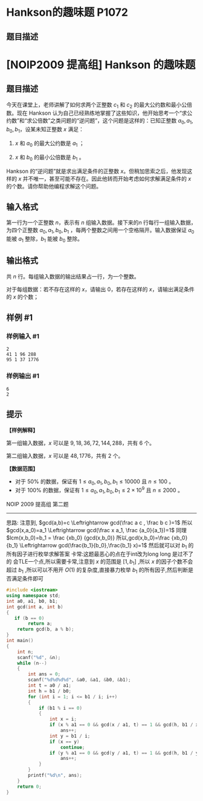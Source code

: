 # Hankson的趣味题 P1072

## 题目描述

# [NOIP2009 提高组] Hankson 的趣味题

## 题目描述


今天在课堂上，老师讲解了如何求两个正整数 $c_1$ 和 $c_2$ 的最大公约数和最小公倍数。现在 Hankson 认为自己已经熟练地掌握了这些知识，他开始思考一个“求公约数”和“求公倍数”之类问题的“逆问题”，这个问题是这样的：已知正整数 $a_0,a_1,b_0,b_1$，设某未知正整数 $x$ 满足：

1. $x$ 和 $a_0$ 的最大公约数是 $a_1$ ；

2. $x$ 和 $b_0$ 的最小公倍数是 $b_1$ 。

Hankson 的“逆问题”就是求出满足条件的正整数 $x$。但稍加思索之后，他发现这样的 $x$ 并不唯一，甚至可能不存在。因此他转而开始考虑如何求解满足条件的 $x$ 的个数。请你帮助他编程求解这个问题。

## 输入格式

第一行为一个正整数 $n$，表示有 $n$ 组输入数据。接下来的$n$ 行每行一组输入数据，为四个正整数 $a_0,a_1,b_0,b_1$ ，每两个整数之间用一个空格隔开。输入数据保证 $a_0$ 能被 $a_1$ 整除，$b_1$ 能被 $b_0$ 整除。

## 输出格式

共 $n$ 行。每组输入数据的输出结果占一行，为一个整数。

对于每组数据：若不存在这样的 $x$，请输出 $0$，若存在这样的 $x$，请输出满足条件的 $x$ 的个数；

## 样例 #1

### 样例输入 #1

```
2 
41 1 96 288 
95 1 37 1776
```

### 样例输出 #1

```
6 
2
```

## 提示

**【样例解释】**

第一组输入数据，$x$ 可以是 $9,18,36,72,144,288$，共有 $6$ 个。

第二组输入数据，$x$ 可以是 $48,1776$，共有 $2$ 个。

**【数据范围】**

- 对于 $50\%$ 的数据，保证有 $1\leq a_0,a_1,b_0,b_1 \leq 10000$ 且 $n \leq 100$ 。
- 对于 $100\%$ 的数据，保证有 $1 \leq a_0,a_1,b_0,b_1 \leq 2 \times 10^9$ 且 $n≤2000$ 。

NOIP 2009 提高组 第二题

---

思路:
注意到, $gcd(a,b)=c \Leftrightarrow gcd(\frac a c , \frac b c )=1$
所以 $gcd(x,a_0)=a_1 \Leftrightarrow gcd(\frac x a_1, \frac {a_0}{a_1})=1$
同理 $lcm(x,b_0)=b_1 = \frac {xb_0} {gcd(x,b_0)}  所以,gcd(x,b_0)=\frac {xb_0}{b_1} \Leftrightarrow gcd(\frac{b_1}{b_0},\frac{b_1} x)=1$
然后就可以对 $b_1$ 的所有因子进行枚举求解答案
卡常:这题最恶心的点在于int改为long long 是过不了的 会TLE一个点,所以需要卡常,注意到 $x$ 的范围是 $[1,b_1]$ ,所以 $x$ 的因子个数不会超过 $b_1$ ,所以可以不用开 $O(1)$ 的复杂度,直接暴力枚举 $b_1$ 的所有因子,然后判断是否满足条件即可

```cpp
#include <iostream>
using namespace std;
int a0, a1, b0, b1;
int gcd(int a, int b)
{
   if (b == 0)
        return a;
    return gcd(b, a % b);
}
int main()
{
    int n;
    scanf("%d", &n);
    while (n--)
    {
        int ans = 0;
        scanf("%d%d%d%d", &a0, &a1, &b0, &b1);
        int t = a0 / a1;
        int h = b1 / b0;
        for (int i = 1; i <= b1 / i; i++)
        {
            if (b1 % i == 0)
            {
                int x = i;
                if (x % a1 == 0 && gcd(x / a1, t) == 1 && gcd(h, b1 / x) == 1)
                    ans++;
                int y = b1 / i;
                if (x == y)
                    continue;
                if (y % a1 == 0 && gcd(y / a1, t) == 1 && gcd(h, b1 / y) == 1)
                    ans++;
            }
        }
        printf("%d\n", ans);
    }
    return 0;
}
```
